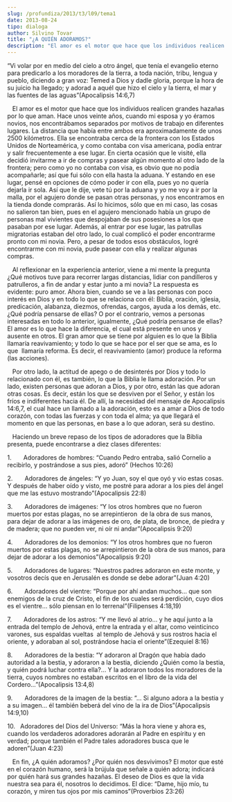 ```yaml
---
slug: /profundiza/2013/t3/l09/tema1
date: 2013-08-24
tipo: dialoga
author: Silvino Tovar
title: "¿A QUIÉN ADORAMOS?"
description: "El amor es el motor que hace que los individuos realicen grandes hazañas por  lo que aman. Hace unos veinte años, cuando mi esposa y yo éramos novios, nos  encontrábamos separados por motivos de trabajo en diferentes lugares. La  distancia que había entre ambos era aproximada..."
---
```


“Vi volar por en medio del cielo a otro ángel, que tenía el evangelio eterno para predicarlo a los moradores de la tierra, a toda nación, tribu, lengua y pueblo, diciendo a gran voz: Temed a Dios y dadle gloria, porque la hora de su juicio ha llegado; y adorad a aquél que hizo el cielo y la tierra, el mar y las fuentes de las aguas”(Apocalipsis 14:6,7)

   El amor es el motor que hace que los individuos realicen grandes hazañas por lo que aman. Hace unos veinte años, cuando mi esposa y yo éramos novios, nos encontrábamos separados por motivos de trabajo en diferentes lugares. La distancia que había entre ambos era aproximadamente de unos 2500 kilómetros. Ella se encontraba cerca de la frontera con los Estados Unidos de Norteamérica, y como contaba con visa americana, podía entrar y salir frecuentemente a ese lugar. En cierta ocasión que le visité, ella decidió invitarme a ir de compras y pasear algún momento al otro lado de la frontera; pero como yo no contaba con visa, es obvio que no podía acompañarle; así que fui sólo con ella hasta la aduana. Y estando en ese lugar, pensé en opciones de cómo poder ir con ella, pues yo no quería dejarla ir sola. Así que le dije, vete tú por la aduana y yo me voy a ir por la malla, por el agujero donde se pasan otras personas, y nos encontramos en la tienda donde comprarás. Así lo hicimos, sólo que en mi caso, las cosas no salieron tan bien, pues en el agujero mencionado había un grupo de personas mal vivientes que despojaban de sus posesiones a los que pasaban por ese lugar. Además, al entrar por ese lugar, las patrullas migratorias estaban del otro lado, lo cual complicó el poder encontrarme pronto con mi novia. Pero, a pesar de todos esos obstáculos, logré encontrarme con mi novia, pude pasear con ella y realizar algunas compras.

   Al reflexionar en la experiencia anterior, viene a mi mente la pregunta ¿Qué motivos tuve para recorrer largas distancias, lidiar con pandilleros y patrulleros, a fin de andar y estar junto a mi novia? La respuesta es evidente: puro amor. Ahora bien, cuando se ve a las personas con poco interés en Dios y en todo lo que se relaciona con él: Biblia, oración, iglesia, predicación, alabanza, diezmos, ofrendas, cargos, ayuda a los demás, etc. ¿Qué podría pensarse de ellas? O por el contrario, vemos a personas interesadas en todo lo anterior, igualmente, ¿Qué podría pensarse de ellas? El amor es lo que hace la diferencia, el cual está presente en unos y ausente en otros. El gran amor que se tiene por alguien es lo que la Biblia llamaría reavivamiento; y todo lo que se hace por el ser que se ama, es lo que  llamaría reforma. Es decir, el reavivamiento (amor) produce la reforma (las acciones).

   Por otro lado, la actitud de apego o de desinterés por Dios y todo lo relacionado con él, es también, lo que la Biblia le llama adoración. Por un lado, existen personas que adoran a Dios, y por otro, están las que adoran otras cosas. Es decir, están los que se desviven por el Señor, y están los fríos e indiferentes hacia él. De allí, la necesidad del mensaje de Apocalipsis 14:6,7, el cual hace un llamado a la adoración, esto es a amar a Dios de todo corazón, con todas las fuerzas y con toda el alma; ya que llegará el momento en que las personas, en base a lo que adoran, será su destino.

   Haciendo un breve repaso de los tipos de adoradores que la Biblia presenta, puede encontrarse a diez clases diferentes:

1.       Adoradores de hombres: “Cuando Pedro entraba, salió Cornelio a recibirlo, y postrándose a sus pies, adoró” (Hechos 10:26)

2.       Adoradores de ángeles: “Y yo Juan, soy el que oyó y vio estas cosas. Y después de haber oído y visto, me postré para adorar a los pies del ángel que me las estuvo mostrando”(Apocalipsis 22:8)

3.       Adoradores de imágenes: “Y los otros hombres que no fueron muertos por estas plagas, no se arrepintieron  de la obra de sus manos, para dejar de adorar a las imágenes de oro, de plata, de bronce, de piedra y de madera; que no pueden ver, ni oír ni andar”(Apocalipsis 9:20)

4.       Adoradores de los demonios: “Y los otros hombres que no fueron muertos por estas plagas, no se arrepintieron de la obra de sus manos, para dejar de adorar a los demonios”(Apocalipsis 9:20)

5.       Adoradores de lugares: “Nuestros padres adoraron en este monte, y vosotros decís que en Jerusalén es donde se debe adorar”(Juan 4:20)

6.       Adoradores del vientre: “Porque por ahí andan muchos… que son enemigos de la cruz de Cristo, el fin de los cuales será perdición, cuyo dios es el vientre… sólo piensan en lo terrenal”(Filipenses 4:18,19)

7.       Adoradores de los astros: “Y me llevó al atrio… y he aquí junto a la entrada del templo de Jehová, entre la entrada y el altar, como veinticinco varones, sus espaldas vueltas  al templo de Jehová y sus rostros hacia el oriente, y adoraban al sol, postrándose hacia el oriente”(Ezequiel 8:16)

8.       Adoradores de la bestia: “Y adoraron al Dragón que había dado autoridad a la bestia, y adoraron a la bestia, diciendo ¿Quién como la bestia, y quién podrá luchar contra ella?... Y la adoraron todos los moradores de la tierra, cuyos nombres no estaban escritos en el libro de la vida del Cordero…”(Apocalipsis 13:4,8)

9.       Adoradores de la imagen de la bestia: “… Si alguno adora a la bestia y a su imagen… él también beberá del vino de la ira de Dios”(Apocalipsis 14:9,10)

10.   Adoradores del Dios del Universo: “Más la hora viene y ahora es, cuando los verdaderos adoradores adorarán al Padre en espíritu y en verdad; porque también el Padre tales adoradores busca que le adoren”(Juan 4:23)

   En fin, ¿A quién adoramos? ¿Por quién nos desvivimos? El motor que esté en el corazón humano, será la brújula que señale a quién adora; indicará por quién hará sus grandes hazañas. El deseo de Dios es que la vida nuestra sea para él, nosotros lo decidimos. El dice: “Dame, hijo mío, tu corazón, y miren tus ojos por mis caminos”(Proverbios 23:26)
